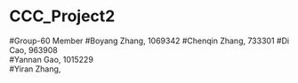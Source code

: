 # CCC_Project2
#Group-60 Member
#Boyang Zhang, 1069342
#Chenqin Zhang, 733301
#Di Cao, 963908              
#Yannan Gao, 1015229             
#Yiran Zhang,
